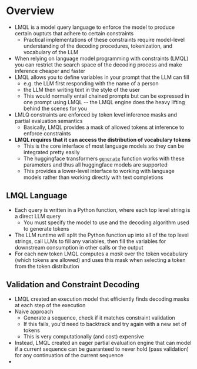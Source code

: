 # Overview

- LMQL is a model query language to enforce the model to produce certain ouptuts that adhere to certain constraints 
    - Practical implementations of these constraints require model-level understanding of the decoding procedures, tokenization, and vocabulary of the LLM
- When relying on language model programming with constraints (LMQL) you can restrict the search space of the decoding process and make inference cheaper and faster
- LMQL allows you to define variables in your prompt that the LLM can fill
    - e.g. the LLM first responding with the name of a person
    - the LLM then writing text in the style of the user
    - This would normally entail chained prompts but can be expressed in one prompt using LMQL -- the LMQL engine does the heavy lifting behind the scenes for you
- LMLQ constraints are enforced by token level inference masks and partial evaluation semantics
    - Basically, LMQL provides a mask of allowed tokens at inference to enforce constraints 
- **LMQL requires that it can access the distribution of vocabulary tokens**
    - This is the core interface of most language models so they can be integrated pretty easily
    - The huggingface transformers [`generate`](https://huggingface.co/docs/transformers/v4.34.1/en/main_classes/text_generation#transformers.GenerationMixin.generate) function works with these parameters and thus all huggingface models are supported
    - This provides a lower-level interface to working with language models rather than working directly with text completions

## LMQL Language

- Each query is written in a Python function, where each top level string is a direct LLM query
    - You must specify the model to use and the decoding algorithm used to generate tokens
- The LLM runtime will split the Python function up into all of the top level strings, call LLMs to fill any variables, then fill the variables for downstream
consumption in other calls or the output
- For each new token LMQL computes a *mask* over the token vocabulary (which tokens are allowed) and uses this mask when selecting a token from the token distribution 

## Validation and Constraint Decoding

- LMQL created an execution model that efficiently finds decoding masks at each step of the execution 
- Naive approach
    - Generate a sequence, check if it matches constraint validation 
    - If this fails, you'd need to backtrack and try again with a new set of tokens 
    - This is very computationally (and cost) expensive 
- Instead, LMQL created an eager partial evaluation engine that can model if a current sequence can be guaranteed to never hold (pass validation) for any continuation of the current sequence
- 